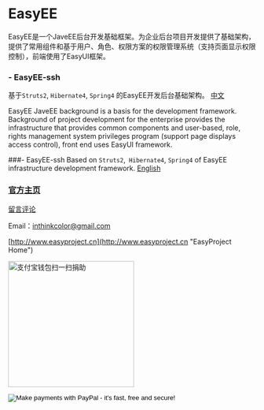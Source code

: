 # EasyEE

EasyEE是一个JaveEE后台开发基础框架。为企业后台项目开发提供了基础架构，提供了常用组件和基于用户、角色、权限方案的权限管理系统（支持页面显示权限控制），前端使用了EasyUI框架。


### - EasyEE-ssh
   基于`Struts2`, `Hibernate4`, `Spring4` 的EasyEE开发后台基础架构。   [中文](SSH/EasyEE-ssh-readme-zh_CN.md)


EasyEE JaveEE background is a basis for the development framework. Background of project development for the enterprise provides the infrastructure that provides common components and user-based, role, rights management system privileges program (support page displays access control), front end uses EasyUI framework.


###- EasyEE-ssh
   Based on `Struts2`,` Hibernate4`, `Spring4` of EasyEE infrastructure development framework.   [English](SSH/EasyEE-ssh-readme-en.md)


### [官方主页](http://www.easyproject.cn/easyee/zh-cn/index.jsp '官方主页')

[留言评论](http://www.easyproject.cn/easyee/zh-cn/index.jsp#donation '留言评论')


Email：<inthinkcolor@gmail.com>

[http://www.easyproject.cn](http://www.easyproject.cn "EasyProject Home")

<img alt="支付宝钱包扫一扫捐助" src="http://www.easyproject.cn/images/s.png"  title="支付宝钱包扫一扫捐助"  height="256" width="256"></img>

<p>
<form action="https://www.paypal.com/cgi-bin/webscr" method="post" target="_blank">
<input type="hidden" name="cmd" value="_xclick">
<input type="hidden" name="business" value="inthinkcolor@gmail.com">
<input type="hidden" name="item_name" value="EasyProject development Donation">
<input type="hidden" name="no_note" value="1">
<input type="hidden" name="tax" value="0">
<input type="image" src="http://www.easyproject.cn/images/paypaldonation5.jpg"  title="PayPal donation"  border="0" name="submit" alt="Make payments with PayPal - it's fast, free and secure!">
</form>
</P>

